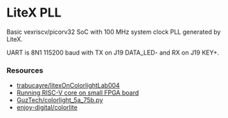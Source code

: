 # LiteX PLL
Basic vexriscv/picorv32 SoC with 100 MHz system clock PLL generated by LiteX.

UART is 8N1 115200 baud with TX on J19 DATA_LED- and RX on J19 KEY+.

### Resources
  - [trabucayre/litexOnColorlightLab004](https://github.com/trabucayre/litexOnColorlightLab004)
  - [Running RISC-V core on small FPGA board](https://blog.pcbxprt.com/index.php/2020/07/19/running-risc-v-core-on-small-fpga-board/)
  - [GuzTech/colorlight_5a_75b.py](https://gist.github.com/GuzTech/6739255f45bdc8394df5db4c7b4a272f)
  - [enjoy-digital/colorlite](https://github.com/enjoy-digital/colorlite/blob/master/colorlite.py)
